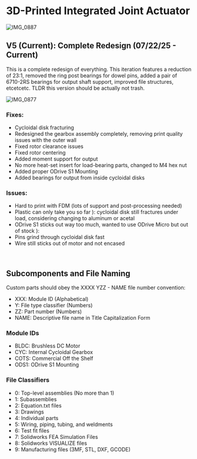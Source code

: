# 3D-Printed Integrated Joint Actuator 

![IMG_0887](https://github.com/user-attachments/assets/9198d15b-d856-470a-8fa9-a0227071eb25)


## V5 (Current): Complete Redesign (07/22/25 - Current)
This is a complete redesign of everything. This iteration features a reduction of 23:1, removed the ring post bearings for dowel pins, added a pair of 6710-2RS bearings for output shaft support, improved file structures, etcetcetc. TLDR this version should be actually not trash.

![IMG_0877](https://github.com/user-attachments/assets/01ec9199-839e-4878-a55a-4a04bc7202f9)
### Fixes:
- Cycloidal disk fracturing
- Redesigned the gearbox assembly completely, removing print quality issues with the outer wall
- Fixed rotor clearance issues
- Fixed rotor centering
- Added moment support for output
- No more heat-set insert for load-bearing parts, changed to M4 hex nut
- Added proper ODrive S1 Mounting
- Added bearings for output from inside cycloidal disks
### Issues:
- Hard to print with FDM (lots of support and post-processing needed)
- Plastic can only take you so far ): cycloidal disk still fractures under load, considering changing to aluminum or acetal
- ODrive S1 sticks out way too much, wanted to use ODrive Micro but out of stock ):
- Pins grind through cycloidal disk fast
- Wire still sticks out of motor and not encased  
<br />

## Subcomponents and File Naming
Custom parts should obey the XXXX YZZ - NAME file number convention:  
- XXX: Module ID (Alphabetical)  
- Y: File type classifier (Numbers)  
- ZZ: Part number (Numbers)  
- NAME: Descriptive file name in Title Capitalization Form  

### Module IDs  
- BLDC: Brushless DC Motor  
- CYC: Internal Cycloidal Gearbox  
- COTS: Commercial Off the Shelf  
- ODS1: ODrive S1 Mounting  

### File Classifiers
- 0: Top-level assemblies (No more than 1)  
- 1: Subassemblies  
- 2: Equation.txt files  
- 3: Drawings  
- 4: Individual parts  
- 5: Wiring, piping, tubing, and weldments   
- 6: Test fit files  
- 7: Solidworks FEA Simulation Files  
- 8: Solidworks VISUALIZE files  
- 9: Manufacturing files (3MF, STL, DXF, GCODE)  
